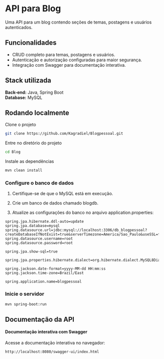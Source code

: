 # API para Blog  

Uma API para um blog contendo seções de temas, postagens e usuários autenticados.  

## Funcionalidades  

- CRUD completo para temas, postagens e usuários.  
- Autenticação e autorização configuradas para maior segurança.  
- Integração com Swagger para documentação interativa.  

## Stack utilizada  

**Back-end:** Java, Spring Boot  
**Database:** MySQL  

## Rodando localmente  

Clone o projeto  

```bash  
git clone https://github.com/Kagradiel/Blogpessoal.git  
```

Entre no diretório do projeto
```bash  
cd Blog 
```

Instale as dependências
```bash  
mvn clean install  
```

### Configure o banco de dados
 1. Certifique-se de que o MySQL está em execução.

 2. Crie um banco de dados chamado blogdb.

 3. Atualize as configurações do banco no arquivo application.properties:

 ```properties  
spring.jpa.hibernate.ddl-auto=update
spring.jpa.database=mysql
spring.datasource.url=jdbc:mysql://localhost:3306/db_blogpessoal?createDatabaseIfNotExist=true&serverTimezone=America/Sao_Paulo&useSSL=false&allowPublicKeyRetrieval=true
spring.datasource.username=root
spring.datasource.password=root

spring.jpa.show-sql=true

spring.jpa.properties.hibernate.dialect=org.hibernate.dialect.MySQL8Dialect

spring.jackson.date-format=yyyy-MM-dd HH:mm:ss
spring.jackson.time-zone=Brazil/East

spring.application.name=blogpessoal 
```

### Inicie o servidor

```bash  
mvn spring-boot:run   
```

## Documentação da API
#### Documentação interativa com Swagger
Acesse a documentação interativa no navegador:

```bash  
http://localhost:8080/swagger-ui/index.html
```
